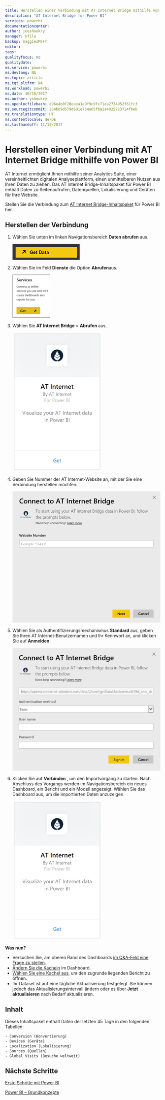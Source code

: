 ```yaml
---
title: Herstellen einer Verbindung mit AT Internet Bridge mithilfe von Power BI
description: "AT Internet Bridge für Power BI"
services: powerbi
documentationcenter: 
author: joeshoukry
manager: kfile
backup: maggiesMSFT
editor: 
tags: 
qualityfocus: no
qualitydate: 
ms.service: powerbi
ms.devlang: NA
ms.topic: article
ms.tgt_pltfrm: NA
ms.workload: powerbi
ms.date: 10/16/2017
ms.author: yshoukry
ms.openlocfilehash: a96e4b0f20eaea1a9f9e9fc71ea2724952f61fc3
ms.sourcegitcommit: 284b09d579d601e754a05fba2a4025723724f8eb
ms.translationtype: HT
ms.contentlocale: de-DE
ms.lasthandoff: 11/15/2017
---
```

# <a name="connect-to-at-internet-bridge-with-power-bi"></a>Herstellen einer Verbindung mit AT Internet Bridge mithilfe von Power BI
AT Internet ermöglicht Ihnen mithilfe seiner Analytics Suite, einer vereinheitlichten digitalen Analyseplattform, einen unmittelbaren Nutzen aus Ihren Daten zu ziehen. Das AT Internet Bridge-Inhaltspaket für Power BI enthält Daten zu Seitenaufrufen, Datenquellen, Lokalisierung und Geräten für Ihre Website.

Stellen Sie die Verbindung zum [AT Internet Bridge-Inhaltspaket](https://app.powerbi.com/getdata/services/at-internet-bridge) für Power BI her.

## <a name="how-to-connect"></a>Herstellen der Verbindung
1. Wählen Sie unten im linken Navigationsbereich **Daten abrufen** aus.
   
   ![](media/service-connect-to-at-internet/pbi_getdata.png) 
2. Wählen Sie im Feld **Dienste** die Option **Abrufen**aus.
   
   ![](media/service-connect-to-at-internet/pbi_getservices.png) 
3. Wählen Sie **AT Internet Bridge** \> **Abrufen** aus.
   
   ![](media/service-connect-to-at-internet/atinternet.png)
4. Geben Sie Nummer der AT Internet-Website an, mit der Sie eine Verbindung herstellen möchten.
   
   ![](media/service-connect-to-at-internet/params.png)
5. Wählen Sie als Authentifizierungsmechanismus **Standard** aus, geben Sie Ihren AT Internet-Benutzernamen und Ihr Kennwort an, und klicken Sie auf **Anmelden**.
   
   ![](media/service-connect-to-at-internet/creds.png)
6. Klicken Sie auf **Verbinden** , um den Importvorgang zu starten. Nach Abschluss des Vorgangs werden im Navigationsbereich ein neues Dashboard, ein Bericht und ein Modell angezeigt. Wählen Sie das Dashboard aus, um die importierten Daten anzuzeigen.
   
    ![](media/service-connect-to-at-internet/atinternet.png)

**Was nun?**

* Versuchen Sie, am oberen Rand des Dashboards [im Q&A-Feld eine Frage zu stellen](service-q-and-a.md).
* [Ändern Sie die Kacheln](service-dashboard-edit-tile.md) im Dashboard.
* [Wählen Sie eine Kachel aus](service-dashboard-tiles.md), um den zugrunde liegenden Bericht zu öffnen.
* Ihr Dataset ist auf eine tägliche Aktualisierung festgelegt. Sie können jedoch das Aktualisierungsintervall ändern oder es über **Jetzt aktualisieren** nach Bedarf aktualisieren.

## <a name="whats-included"></a>Inhalt
Dieses Inhaltspaket enthält Daten der letzten 45 Tage in den folgenden Tabellen:  

    - Conversion (Konvertierung)  
    - Devices (Geräte)  
    - Localization (Lokalisierung)  
    - Sources (Quellen)  
    - Global Visits (Besuche weltweit)  

## <a name="next-steps"></a>Nächste Schritte
[Erste Schritte mit Power BI](service-get-started.md)

[Power BI – Grundkonzepte](service-basic-concepts.md)

